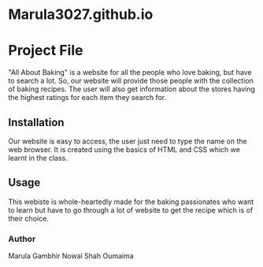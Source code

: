 # Marula3027.github.io

# Project File
"All About Baking" is a website for all the people who love baking, but have to search a lot. So, our website will provide those people with the collection of baking recipes. The user will also get information about the stores having the highest ratings for each item they search for.

## Installation
Our website is easy to access, the user just need to type the name on the web browser. It is created using the basics of HTML and CSS which we learnt in the class.
## Usage
This webiste is whole-heartedly made for the baking passionates who want to learn but have to go through a lot of website to get the recipe which is of their choice.
### Author
Marula Gambhir
Nowal Shah
Oumaima 
